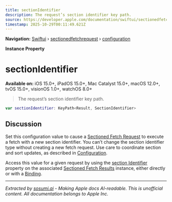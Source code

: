 ```yaml
---
title: sectionIdentifier
description: The request’s section identifier key path.
source: https://developer.apple.com/documentation/swiftui/sectionedfetchrequest/configuration/sectionidentifier
timestamp: 2025-10-29T00:11:49.621Z
---
```


**Navigation:** [Swiftui](/documentation/swiftui) › [sectionedfetchrequest](/documentation/swiftui/sectionedfetchrequest) › [configuration](/documentation/swiftui/sectionedfetchrequest/configuration)

**Instance Property**

# sectionIdentifier

**Available on:** iOS 15.0+, iPadOS 15.0+, Mac Catalyst 15.0+, macOS 12.0+, tvOS 15.0+, visionOS 1.0+, watchOS 8.0+

> The request’s section identifier key path.

```swift
var sectionIdentifier: KeyPath<Result, SectionIdentifier>
```

## Discussion

Set this configuration value to cause a [Sectioned Fetch Request](/documentation/swiftui/sectionedfetchrequest) to execute a fetch with a new section identifier. You can’t change the section identifier type without creating a new fetch request. Use care to coordinate section and sort updates, as described in [Configuration](/documentation/swiftui/sectionedfetchrequest/configuration).

Access this value for a given request by using the [section Identifier](/documentation/swiftui/sectionedfetchresults/sectionidentifier) property on the associated [Sectioned Fetch Results](/documentation/swiftui/sectionedfetchresults) instance, either directly or with a [Binding](/documentation/swiftui/binding).

---

*Extracted by [sosumi.ai](https://sosumi.ai) - Making Apple docs AI-readable.*
*This is unofficial content. All documentation belongs to Apple Inc.*
